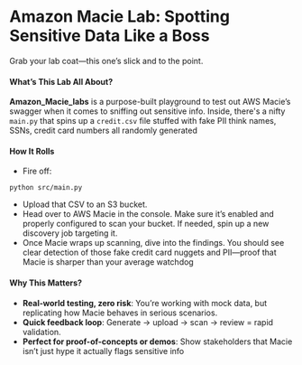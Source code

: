 # Amazon Macie Lab: Spotting Sensitive Data Like a Boss

Grab your lab coat—this one’s slick and to the point.

#### **What’s This Lab All About?**

**Amazon\_Macie\_labs** is a purpose-built playground to test out AWS Macie’s swagger when it comes to sniffing out sensitive info. Inside, there's a nifty `main.py` that spins up a `credit.csv` file stuffed with fake PII think names, SSNs, credit card numbers all randomly generated

#### **How It Rolls**

* Fire off:

```
python src/main.py
```

* Upload that CSV to an S3 bucket.
* Head over to AWS Macie in the console. Make sure it’s enabled and properly configured to scan your bucket. If needed, spin up a new discovery job targeting it.
* Once Macie wraps up scanning, dive into the findings. You should see clear detection of those fake credit card nuggets and PII—proof that Macie is sharper than your average watchdog

#### **Why This Matters?**

* **Real‑world testing, zero risk**: You’re working with mock data, but replicating how Macie behaves in serious scenarios.
* **Quick feedback loop**: Generate → upload → scan → review = rapid validation.
* **Perfect for proof-of-concepts or demos**: Show stakeholders that Macie isn’t just hype it actually flags sensitive info

